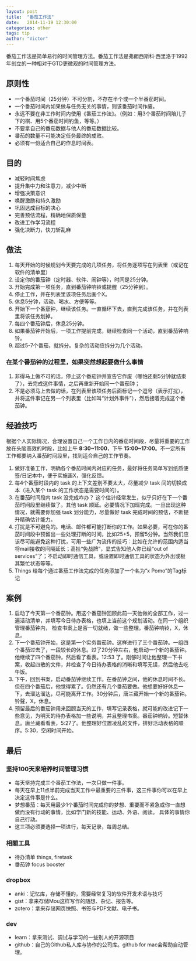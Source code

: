 ```yaml
---
layout: post
title:  "番茄工作法"
date:   2014-11-19 12:30:00
categories: other
tags: tip
author: "Victor"
---
```


番茄工作法是简单易行的时间管理方法。番茄工作法是弗朗西斯科·西里洛于1992年创立的一种相对于GTD更微观的时间管理方法。

## 原则性

* 一个番茄时间（25分钟）不可分割，不存在半个或一个半番茄时间。
* 一个番茄时间内如果做与任务无关的事情，则该番茄时间作废。
* 永远不要在非工作时间内使用《番茄工作法》。（例如：用3个番茄时间陪儿子下的棋、用5个番茄时间钓鱼，等等。）
* 不要拿自己的番茄数据与他人的番茄数据比较。
* 番茄的数量不可能决定任务最终的成败。
* 必须有一份适合自己的作息时间表。

## 目的

* 减轻时间焦虑
* 提升集中力和注意力，减少中断
* 增强决策意识
* 唤醒激励和持久激励
* 巩固达成目标的决心
* 完善预估流程，精确地保质保量
* 改进工作学习流程
* 强化决断力，快刀斩乱麻

## 做法

1. 每天开始的时候规划今天要完成的几项任务，将任务逐项写在列表里（或记在软件的清单里）
2. 设定你的番茄钟（定时器、软件、闹钟等），时间是25分钟。
3. 开始完成第一项任务，直到番茄钟响铃或提醒（25分钟到）。
4. 停止工作，并在列表里该项任务后画个X。
5. 休息5分钟，活动、喝水、方便等等。
6. 开始下一个番茄钟，继续该任务。一直循环下去，直到完成该任务，并在列表里将该任务划掉。
7. 每四个番茄钟后，休息25分钟。
8. 如果番茄钟开始后，一项工作提前完成，继续检查同一个活动，直到番茄钟响铃。
9. 超过5-7个番茄，就拆分。复杂的活动应拆分为几个活动。

### 在某个番茄钟的过程里，如果突然想起要做什么事情

1. 非得马上做不可的话，停止这个番茄钟并宣告它作废（哪怕还剩5分钟就结束了），去完成这件事情，之后再重新开始同一个番茄钟；
2. 不是必须马上去做的话，在列表里该项任务后面标记一个逗号（表示打扰），并将这件事记在另一个列表里（比如叫“计划外事件”），然后接着完成这个番茄钟。

## 经验技巧

根据个人实际情况，合理设置自己一个工作日内的番茄时间段，尽量将重要的工作放在头脑高效的时段，比如上午 **8:30~11:00**，下午 **15:00~17:00**。不一定所有工作都要纳入番茄时间段里，找到适合自己的工作节奏。

1. 做好准备工作，明确各个番茄时间内对应的任务，最好将任务简单写到纸质便签/日记本中，便于实施画X，强化反馈。
2. 每4个番茄时段内的 task 的上下文差别不要太大，尽量减少 task 间的切换成本（进入某个 task 的工作状态是需要时间的）。
3. 在番茄时间段内 task 没完成咋办？ 这个估计经常发生，似乎只好在下一个番茄时间段里继续做了。其他 task 顺延。必要情况下加班完成。一旦出现这种情况，就需要你加强 task 划分能力，尽量做好 task 完成时间的预估，不断提升精确估计能力。
4. 打扰是不可避免的。电话、邮件都可能打断你的工作。如果必要，可在你的番茄时间段中预留出一些处理打断的时间，比如25+5，预留5分钟。当然我们应该尽可能避免这种打扰，可用一些广为流传的技巧：比如在允许的范围内适当将mail接收的间隔延长；高挂“免战牌”，显式告知他人你已经“out of services”了；不启动即时通信工具，或设置即时通信工具的状态为外出或极其繁忙状态等等。
5. Things 给每个通过番茄工作法完成的任务添加了一个名为“x Pomo”的Tag标记

## 案例

1. 启动了今天第一个番茄钟。用这个番茄钟回顾此前一天他做的全部工作，过一遍活动清单，并填写今日待办表格，也填上当前这个规划活动。在同一个组织管理番茄钟内， 检查书案上是否一切就绪，做一些整理。番茄钟响铃，X，休息。
2. 下一个番茄钟开始，这是第一个实务番茄钟。这样进行了三个番茄钟。一组四个番茄过去了，一段较长的休息。过了20分钟左右，他启动一个新的番茄钟。他继续了四个番茄钟，然后看了看表。12:53 了。刚够时间让他整理一下书案，收起四散的文件，并检查了今日待办表格的消晰和填写无误，然后他去吃午饭。
3. 下午，回到书案，启动番茄钟继续工作。在番茄钟之间，他的休息时间不长。但在四个番茄后，他觉得累了。仍然还有几个番茄要做。他想要好好休息一下，去溜达溜达，尽可能离开工作。30分钟后，唐兰藏开始一个新的番茄钟。铃聲，X，休息。
4. 预留最后的番茄钟用来回顾当天的工作，填写记录表格，就可能的改进记下一些意见，为明天的待办表格加一些说明，并且整理书案。番茄钟晌铃。短暂休息。唐兰藏看看表，5:27了。他整理好位置凌乱的文件，排好活动表格的顺序。5:30，空闲时间开始。


## 最后

### 坚持100天来培养时间管理习惯

* 每天坚持完成三个番茄工作法，一次只做一件事。
* 每天在早上11点半前完成当天工作中最重要的三件事，这三件事你可以在早上决定这件事是什么。
* 梦想番茄：每天用最少1个番茄时间完成你的梦想、重要而不紧急或你一直想做而没有行动的事情，比如学门新的技能、运动、外语、阅读。 具体的事情你自己行动。
* 这三项必须要选择一项进行，每天记录，每周总结。

### 相關工具

* 待办清单 things, firetask
* 番茄钟 focus booster

### dropbox

* anki：记忆库，存储不懂的，需要经常复习的软件开发术语与技巧
* gist：拿来存储Mou这样写作的随想、杂记、报告等。
* zotero：拿来存储网页快照、书签与PDF文献、电子书。

### dev

* learn：拿来测试、调试与学习的一些别人的开源项目
* github：自己的Github私人库与协作的公司库。github for mac会帮助自动管理。
